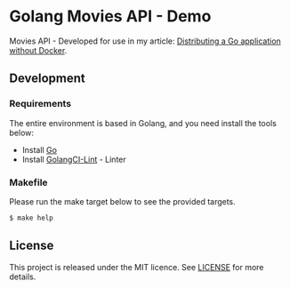 # Golang Movies API - Demo
Movies API - Developed for use in my article: [Distributing a Go application without Docker](https://dev.to/faabiosr/distribuindo-uma-aplicacao-go-sem-o-docker-p73).

## Development

### Requirements

The entire environment is based in Golang, and you need install the tools below:
- Install [Go](https://golang.org)
- Install [GolangCI-Lint](https://github.com/golangci/golangci-lint#install) - Linter

### Makefile

Please run the make target below to see the provided targets.

```sh
$ make help
```

## License

This project is released under the MIT licence. See [LICENSE](https://github.com/faabiosr/go-movies-demo/blob/master/LICENSE) for more details.
